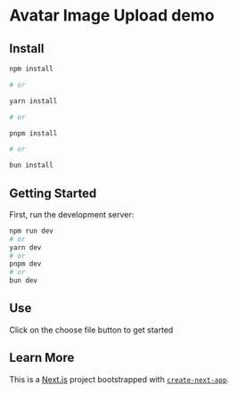 # Avatar Image Upload demo 

## Install 

```bash
npm install

# or

yarn install

# or

pnpm install

# or

bun install
```


## Getting Started

First, run the development server:

```bash
npm run dev
# or
yarn dev
# or
pnpm dev
# or
bun dev
```

## Use 

Click on the choose file button to get started 

## Learn More

This is a [Next.js](https://nextjs.org/) project bootstrapped with [`create-next-app`](https://github.com/vercel/next.js/tree/canary/packages/create-next-app).